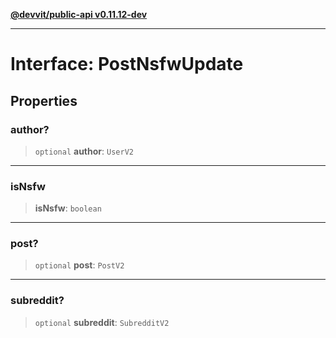 [**@devvit/public-api v0.11.12-dev**](../../../../README.md)

---

# Interface: PostNsfwUpdate

## Properties

<a id="author"></a>

### author?

> `optional` **author**: `UserV2`

---

<a id="isnsfw"></a>

### isNsfw

> **isNsfw**: `boolean`

---

<a id="post"></a>

### post?

> `optional` **post**: `PostV2`

---

<a id="subreddit"></a>

### subreddit?

> `optional` **subreddit**: `SubredditV2`
